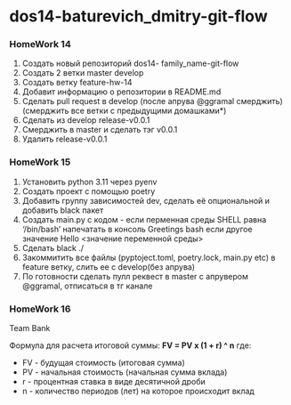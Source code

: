 # dos14-baturevich_dmitry-git-flow

### HomeWork 14
1. Создать новый репозиторий dos14-
family_name-git-flow
2. Создать 2 ветки master develop
3. Cоздать ветку feature-hw-14
4. Добавит информацию о репозитории в
README.md
5. Сделать pull request в develop (после апрува
@ggramal смерджить) (cмерджить все ветки с
предыдущими домашками*)
6. Сделать из develop release-v0.0.1
7. Cмерджить в master и сделать тэг v0.0.1
8. Удалить release-v0.0.1

### HomeWork 15
1. Установить python 3.11 через pyenv
2. Создать проект с помощью poetry
3. Добавить группу зависимостей dev, сделать её опциональной и добавить black пакет
4. Создать main.py с кодом - если перменная среды SHELL равна ‘/bin/bash’ напечатать в консоль Greetings bash если другое значение Hello <значение переменной среды>
5. Сделать black ./
5. Закоммитить все файлы (pyptoject.toml, poetry.lock, main.py etc) в feature ветку, слить ее с develop(без апрува)
6. По готовности сделать пулл реквест в master с апрувером @ggramal, отписаться в тг канале

### HomeWork 16
Team Bank

Формула для расчета итоговой суммы:
**FV = PV x (1 + r) ^ n**
где:
* FV - будущая стоимость (итоговая сумма)
* PV - начальная стоимость (начальная сумма вклада)
* r - процентная ставка в виде десятичной дроби
* n - количество периодов (лет) на которое происходит вклад
